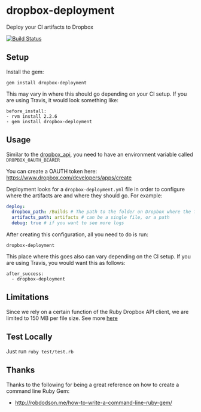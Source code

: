 # dropbox-deployment
Deploy your CI artifacts to Dropbox

[![Build Status](https://travis-ci.org/Jawnnypoo/dropbox-deployment.svg?branch=master)](https://travis-ci.org/Jawnnypoo/dropbox-deployment)

## Setup
Install the gem:
```
gem install dropbox-deployment
```
This may vary in where this should go depending on your CI setup.
If you are using Travis, it would look something like:
```
before_install:
- rvm install 2.2.6
- gem install dropbox-deployment
```
## Usage
Similar to the [dropbox_api](https://github.com/Jesus/dropbox_api), you need to have an environment variable called `DROPBOX_OAUTH_BEARER`

You can create a OAUTH token here:
https://www.dropbox.com/developers/apps/create

Deployment looks for a `dropbox-deployment.yml` file in order to configure where the artifacts are and where they should go.
For example:
```yml
deploy:
  dropbox_path: /Builds # The path to the folder on Dropbox where the files will go
  artifacts_path: artifacts # can be a single file, or a path
  debug: true # if you want to see more logs
```
After creating this configuration, all you need to do is run:
```shell
dropbox-deployment
```
This place where this goes also can vary depending on the CI setup.
If you are using Travis, you would want this as follows:
```
after_success:
  - dropbox-deployment
```

## Limitations
Since we rely on a certain function of the Ruby Dropbox API client, we are limited to 150 MB per file size. See more [here](http://jesus.github.io/dropbox_api/DropboxApi/Client.html#upload-instance_method)

## Test Locally
Just run `ruby test/test.rb`

## Thanks
Thanks to the following for being a great reference on how to create a command line Ruby Gem:
  - http://robdodson.me/how-to-write-a-command-line-ruby-gem/
